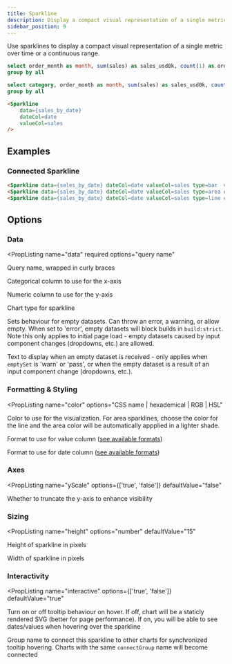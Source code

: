 ```yaml
---
title: Sparkline
description: Display a compact visual representation of a single metric over time.
sidebar_position: 9
---
```


Use sparklines to display a compact visual representation of a single metric over time or a continuous range.

```sql orders_by_month
select order_month as month, sum(sales) as sales_usd0k, count(1) as orders from needful_things.orders
group by all
```

```sql orders_by_category
select category, order_month as month, sum(sales) as sales_usd0k, count(1) as orders from needful_things.orders
group by all
```

<DocTab>
  <div slot='preview'>
    <Sparkline 
        data={orders_by_month}
        dateCol=month
        valueCol=sales_usd0k 
        color=navy
    />
  </div>

```markdown
<Sparkline 
    data={sales_by_date} 
    dateCol=date 
    valueCol=sales 
/>
```
</DocTab>

## Examples

### Connected Sparkline

<DocTab>
  <div slot='preview'>
    <Sparkline data={orders_by_month} dateCol=month valueCol=sales_usd0k type=bar  valueFmt=eur dateFmt=mmm connectGroup=mysparkline/>
    <Sparkline data={orders_by_month} dateCol=month valueCol=sales_usd0k type=area color=maroon valueFmt=eur dateFmt=mmm connectGroup=mysparkline/>
    <Sparkline data={orders_by_month} dateCol=month valueCol=sales_usd0k type=line color=purple valueFmt=eur dateFmt=mmm connectGroup=mysparkline/>
  </div>

```html
<Sparkline data={sales_by_date} dateCol=date valueCol=sales type=bar  valueFmt=eur dateFmt=mmm connectGroup=mysparkline/>
<Sparkline data={sales_by_date} dateCol=date valueCol=sales type=area color=maroon valueFmt=eur dateFmt=mmm connectGroup=mysparkline/>
<Sparkline data={sales_by_date} dateCol=date valueCol=sales type=line color=purple valueFmt=eur dateFmt=mmm connectGroup=mysparkline/>
```
</DocTab>


## Options

### Data

<PropListing
    name="data"
    required
    options="query name"
>

Query name, wrapped in curly braces

</PropListing>
<PropListing
    name="dateCol"
    required
    options="column name"
>

Categorical column to use for the x-axis

</PropListing>
<PropListing
    name="valueCol"
    required
    options="column name"
>

Numeric column to use for the y-axis

</PropListing>
<PropListing
    name="type"
    options={['line', 'area', 'bar']}
    defaultValue="line"
>

Chart type for sparkline

</PropListing>
<PropListing
    name="emptySet"
    options={['error', 'warn', 'pass']}
    defaultValue="error"
>

Sets behaviour for empty datasets. Can throw an error, a warning, or allow empty. When set to 'error', empty datasets will block builds in `build:strict`. Note this only applies to initial page load - empty datasets caused by input component changes (dropdowns, etc.) are allowed.

</PropListing>
<PropListing
    name="emptyMessage"
    options="string"
    defaultValue="No records"
>

Text to display when an empty dataset is received - only applies when `emptySet` is 'warn' or 'pass', or when the empty dataset is a result of an input component change (dropdowns, etc.).

</PropListing>

### Formatting & Styling

<PropListing
    name="color"
    options="CSS name | hexademical | RGB | HSL"
>

Color to use for the visualization. For area sparklines, choose the color for the line and the area color will be automatically appplied in a lighter shade.

</PropListing>
<PropListing
    name="valueFmt"
    options="Excel-style format | built-in format name | custom format name"
>

Format to use for value column ([see available formats](/core-concepts/formatting))

</PropListing>
<PropListing
    name="dateFmt"
    options="Excel-style format | built-in format name | custom format name"
>

Format to use for date column ([see available formats](/core-concepts/formatting))

</PropListing>

### Axes

<PropListing
    name="yScale"
    options={['true', 'false']}
    defaultValue="false"
>

Whether to truncate the y-axis to enhance visibility

</PropListing>

### Sizing

<PropListing
    name="height"
    options="number"
    defaultValue="15"
>

Height of sparkline in pixels

</PropListing>
<PropListing
    name="width"
    options="number"
    defaultValue="50"
>

Width of sparkline in pixels

</PropListing>

### Interactivity

<PropListing
    name="interactive"
    options={['true', 'false']}
    defaultValue="true"
>

Turn on or off tooltip behaviour on hover. If off, chart will be a staticly rendered SVG (better for page performance). If on, you will be able to see dates/values when hovering over the sparkline

</PropListing>
<PropListing
    name="connectGroup"
    options="string"
>

Group name to connect this sparkline to other charts for synchronized tooltip hovering. Charts with the same `connectGroup` name will become connected

</PropListing>
